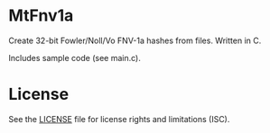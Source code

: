 # MtFnv1a
Create 32-bit Fowler/Noll/Vo FNV-1a hashes from files. Written in C.

Includes sample code (see main.c).

# License
See the [LICENSE](https://github.com/RhinoDevel/MtFnv1a/blob/master/LICENSE.md) file for license rights and limitations (ISC).
